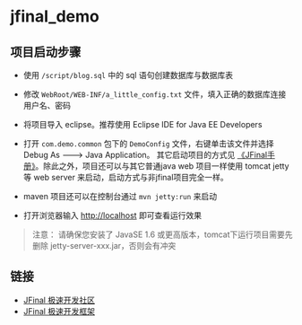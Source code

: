 # jfinal_demo

## 项目启动步骤

- 使用 `/script/blog.sql` 中的 sql 语句创建数据库与数据库表

- 修改 `WebRoot/WEB-INF/a_little_config.txt` 文件，填入正确的数据库连接用户名、密码

- 将项目导入 eclipse。推荐使用 Eclipse IDE for Java EE Developers

- 打开 `com.demo.common` 包下的 `DemoConfig` 文件，右键单击该文件并选择 Debug As ---> Java Application。
        其它启动项目的方式见 [《JFinal手册》](http://download.jfinal.com/download/3.1/jfinal-3.1-manual.pdf)。除此之外，项目还可以与其它普通java web 项目一样使用 tomcat
   jetty 等 web server 来启动，启动方式与非jfinal项目完全一样。

- maven 项目还可以在控制台通过 `mvn jetty:run` 来启动

- 打开浏览器输入 [http://localhost](http://localhost) 即可查看运行效果

> 注意： 请确保您安装了 JavaSE 1.6 或更高版本，tomcat下运行项目需要先删除 jetty-server-xxx.jar，否则会有冲突

## 链接
- [JFinal 极速开发社区](http://www.jfinal.com/)
- [JFinal 极速开发框架](http://www.jfinal.com/project/1)